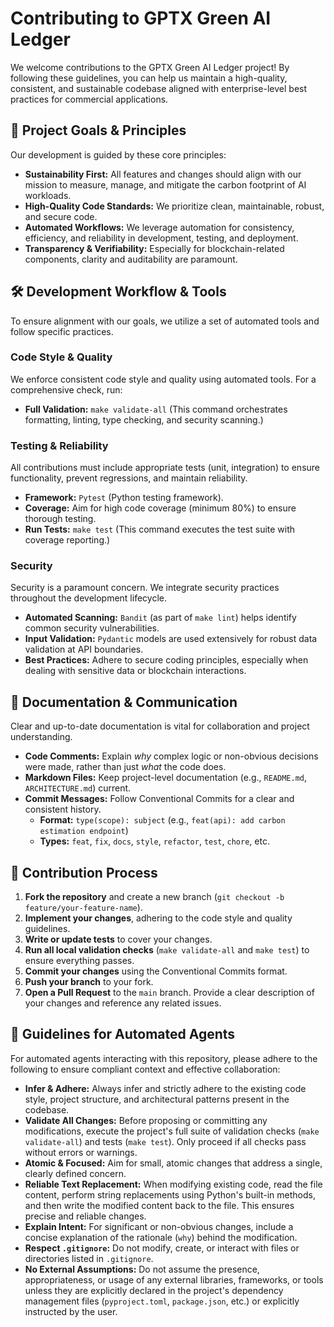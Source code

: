 # Contributing to GPTX Green AI Ledger

We welcome contributions to the GPTX Green AI Ledger project! By following these guidelines, you can help us maintain a high-quality, consistent, and sustainable codebase aligned with enterprise-level best practices for commercial applications.

## 🎯 Project Goals & Principles

Our development is guided by these core principles:

*   **Sustainability First:** All features and changes should align with our mission to measure, manage, and mitigate the carbon footprint of AI workloads.
*   **High-Quality Code Standards:** We prioritize clean, maintainable, robust, and secure code.
*   **Automated Workflows:** We leverage automation for consistency, efficiency, and reliability in development, testing, and deployment.
*   **Transparency & Verifiability:** Especially for blockchain-related components, clarity and auditability are paramount.

## 🛠️ Development Workflow & Tools

To ensure alignment with our goals, we utilize a set of automated tools and follow specific practices.

### Code Style & Quality

We enforce consistent code style and quality using automated tools. For a comprehensive check, run:

*   **Full Validation:** `make validate-all` (This command orchestrates formatting, linting, type checking, and security scanning.)

### Testing & Reliability

All contributions must include appropriate tests (unit, integration) to ensure functionality, prevent regressions, and maintain reliability.

*   **Framework:** `Pytest` (Python testing framework).
*   **Coverage:** Aim for high code coverage (minimum 80%) to ensure thorough testing.
*   **Run Tests:** `make test` (This command executes the test suite with coverage reporting.)

### Security

Security is a paramount concern. We integrate security practices throughout the development lifecycle.

*   **Automated Scanning:** `Bandit` (as part of `make lint`) helps identify common security vulnerabilities.
*   **Input Validation:** `Pydantic` models are used extensively for robust data validation at API boundaries.
*   **Best Practices:** Adhere to secure coding principles, especially when dealing with sensitive data or blockchain interactions.

## 📝 Documentation & Communication

Clear and up-to-date documentation is vital for collaboration and project understanding.

*   **Code Comments:** Explain *why* complex logic or non-obvious decisions were made, rather than just *what* the code does.
*   **Markdown Files:** Keep project-level documentation (e.g., `README.md`, `ARCHITECTURE.md`) current.
*   **Commit Messages:** Follow Conventional Commits for a clear and consistent history.
    *   **Format:** `type(scope): subject` (e.g., `feat(api): add carbon estimation endpoint`)
    *   **Types:** `feat`, `fix`, `docs`, `style`, `refactor`, `test`, `chore`, etc.

## 🚀 Contribution Process

1.  **Fork the repository** and create a new branch (`git checkout -b feature/your-feature-name`).
2.  **Implement your changes**, adhering to the code style and quality guidelines.
3.  **Write or update tests** to cover your changes.
4.  **Run all local validation checks** (`make validate-all` and `make test`) to ensure everything passes.
5.  **Commit your changes** using the Conventional Commits format.
6.  **Push your branch** to your fork.
7.  **Open a Pull Request** to the `main` branch. Provide a clear description of your changes and reference any related issues.

## 🤖 Guidelines for Automated Agents

For automated agents interacting with this repository, please adhere to the following to ensure compliant context and effective collaboration:

*   **Infer & Adhere:** Always infer and strictly adhere to the existing code style, project structure, and architectural patterns present in the codebase.
*   **Validate All Changes:** Before proposing or committing any modifications, execute the project's full suite of validation checks (`make validate-all`) and tests (`make test`). Only proceed if all checks pass without errors or warnings.
*   **Atomic & Focused:** Aim for small, atomic changes that address a single, clearly defined concern.
*   **Reliable Text Replacement:** When modifying existing code, read the file content, perform string replacements using Python's built-in methods, and then write the modified content back to the file. This ensures precise and reliable changes.
*   **Explain Intent:** For significant or non-obvious changes, include a concise explanation of the rationale (`why`) behind the modification.
*   **Respect `.gitignore`:** Do not modify, create, or interact with files or directories listed in `.gitignore`.
*   **No External Assumptions:** Do not assume the presence, appropriateness, or usage of any external libraries, frameworks, or tools unless they are explicitly declared in the project's dependency management files (`pyproject.toml`, `package.json`, etc.) or explicitly instructed by the user.